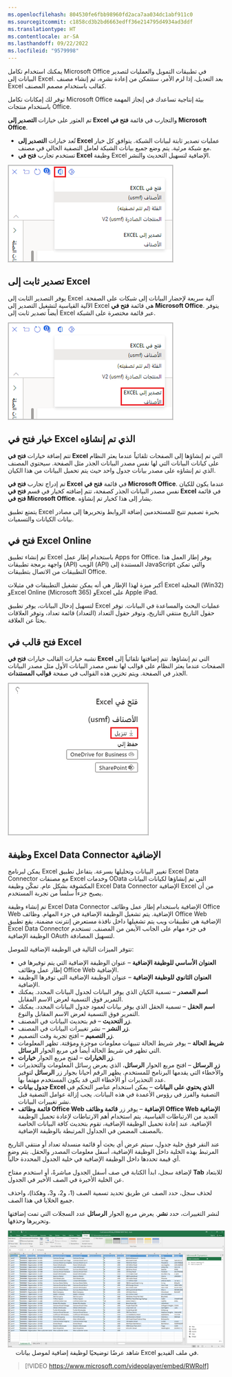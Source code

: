 ```yaml
---
ms.openlocfilehash: 804530fe6fbb98960fd2aca7aa034dc1abf911c0
ms.sourcegitcommit: c1858cd3b2bd6663edff36e214795d4934ad3ddf
ms.translationtype: HT
ms.contentlocale: ar-SA
ms.lasthandoff: 09/22/2022
ms.locfileid: "9579998"
---
```

يمكنك استخدام تكامل Microsoft Office في تطبيقات التمويل والعمليات لتصدير البيانات إلى Excel. بعد التعديل، إذا لزم الأمر، ستتمكن من إعادة نشره، ثم إنشاء مصنف Excel كقالب باستخدام مصمم المصنف.

توفر لك إمكانات تكامل  Microsoft Office بيئة إنتاجية تساعدك في إنجاز المهمة باستخدام منتجات Office.

تم العثور على خيارات **التصدير إلى Excel** والتجارب في قائمة **فتح في Microsoft Office**.

- تُعد خيارات **التصدير إلى Excel** عمليات تصدير ثابتة لبيانات الشبكة. يتوافق كل خيار مع شبكة مرئية. يتم وضع جميع بيانات الشبكة لعامل التصفية الحالي في مصنف.
- تستخدم تجارب **فتح في Excel** وظيفة Excel الإضافية لتسهيل التحديث والنشر.

 
![لقطة شاشة تبرز رمز تكامل Office.](../media/office-1.png)


## <a name="static-export-to-excel"></a>تصدير ثابت إلى Excel 

يوفر التصدير الثابت إلى Excel آلية سريعة لإحضار البيانات إلى شبكات على الصفحة. الآلية القياسية لتشغيل التصدير إلى Excel هي قائمة **فتح في Microsoft Office**. يتوفر أيضاً تصدير ثابت إلى Excel عبر قائمة مختصرة على الشبكة.

![لقطة شاشة لقائمة فتح في Microsoft Office مع تمييز التصدير إلى Excel.](../media/static-excel.png)


## <a name="generated-open-in-excel"></a>خيار فتح في Excel الذي تم إنشاؤه 

تتم إضافة خيارات **فتح في Excel** التي تم إنشاؤها إلى الصفحات تلقائياً عندما يعثر النظام على كيانات البيانات التي لها نفس مصدر البيانات الجذر مثل الصفحة. سيحتوي المصنف الذي تم إنشاؤه على مصدر بيانات جدول واحد حيث يتم تحميل البيانات من هذا الكيان.
 
تم إدراج تجارب **فتح في Excel** في قائمة **فتح في Microsoft Office**. عندما يكون للكيان نفس مصدر البيانات الجذر كصفحة، تتم إضافته كخيار في قسم **فتح في Excel** في قائمة **فتح في Microsoft Office**. يشار إلى هذا كخيار تم إنشاؤه.

يتمتع تطبيق Excel بخبرة تصميم تتيح للمستخدمين إضافة الروابط وتحريرها إلى مصادر بيانات الكيانات والتسميات.

## <a name="open-in-excel-online"></a>فتح في Excel Online 

تم إنشاء تطبيق Excel باستخدام إطار عمل Apps for Office. يوفر إطار العمل هذا واجهة برمجة تطبيقات (API) الويب (API) المستندة إلى JavaScript والتي تمكن التطبيقات من الاتصال بتطبيقات Office. 

أكبر ميزة لهذا الإطار هي أنه يمكن تشغيل التطبيقات في مثيلات Excel المحلية (Win32) وExcel Online (‏Microsoft 365) وExcel على Apple iPad. 

لتسهيل إدخال البيانات، يوفر تطبيق Excel عمليات البحث والمساعدة في البيانات. توفر حقول التاريخ منتقي التاريخ، وتوفر حقول التعداد (التعداد) قائمة تعداد، وتوفر العلاقات بحثاً عن العلاقة.

## <a name="template-open-in-excel"></a>فتح قالب في Excel 

تشبه خيارات القالب خيارات **فتح في Excel** التي تم إنشاؤها. تتم إضافتها تلقائياً إلى الصفحات عندما يعثر النظام على قوالب لها نفس مصدر البيانات الأول مثل مصدر البيانات الجذر في الصفحة. ويتم تخزين هذه القوالب في صفحة **قوالب المستندات**.

![لقطة شاشة لخيارات فتح في Excel مع تمييز "تنزيل".](../media/office-2.png)

## <a name="excel-data-connector-add-in"></a>وظيفة Excel Data Connector الإضافية 

يمكن لبرنامج Excel تغيير البيانات وتحليلها بسرعة. يتفاعل تطبيق Excel Data Connector مع مصنفات Excel وخدمات OData التي تم إنشاؤها لكيانات البيانات المكشوفة بشكل عام. تمكّن وظيفة Excel Data Connector الإضافية Excel من أن يصبح جزءاً سلساً من تجربة المستخدم. 

تم إنشاء وظيفة Excel Data Connector الإضافية باستخدام إطار عمل وظائف Office Web الإضافية. يتم تشغيل الوظيفة الإضافية في جزء المهام. وظائف Office Web الإضافية هي تطبيقات ويب يتم تشغيلها داخل نافذة مستعرض إنترنت مضمنة. يقع تطبيق Excel Data Connector في جزء مهام على الجانب الأيمن من المصنف. تستخدم الوظيفة الإضافية OAuth لتسهيل المصادقة.


تتوفر الميزات التالية في الوظيفة الإضافية للموصل:

- **العنوان الأساسي للوظيفة الإضافية** – عنوان الوظيفة الإضافية التي يتم توفيرها في إطار عمل وظائف Office Web الإضافية.
- **العنوان الثانوي للوظيفة الإضافية** – عنوان الوظيفة الإضافية التي توفرها الوظيفة الإضافية.
- **اسم المصدر** – تسمية الكيان الذي يوفر البيانات لجدول البيانات المحدد. يمكنك التمرير فوق التسمية لعرض الاسم المقابل.
- **اسم الحقل** – تسمية الحقل الذي يوفر بيانات لعمود جدول البيانات المحدد. يمكنك التمرير فوق التسمية لعرض الاسم المقابل والنوع.
- **زر التحديث** – قم بتحديث البيانات في المصنف.
- **زر النشر** – نشر تغييرات البيانات في المصنف.
- **زر التصميم** – افتح تجربة وقت التصميم.
- **شريط الحالة** – يوفر شريط الحالة تنبيهات معلومات موجزة ومؤقتة. تظهر المعلومات التي تظهر في شريط الحالة أيضاً في مربع الحوار **الرسائل**.
- **زر الخيارات** – لفتح مربع الحوار **خيارات**.
- **زر الرسائل** – افتح مربع الحوار **الرسائل**، الذي يعرض رسائل المعلومات والتحذيرات والأخطاء التي يقدمها البرنامج للمستخدم. يظهر الرقم أحيانا بجوار زر **الرسائل** لتوفير عدد التحذيرات أو الأخطاء التي قد يكون المستخدم مهتماً بها.
- **جدول بيانات Excel الذي يحتوي على البيانات** – يمكن استخدام عناصر التحكم في التصفية والفرز في رؤوس الأعمدة في هذه البيانات. يجب إزالة عوامل التصفية قبل نشر تغييرات البيانات.
- **قائمة وظائف Office Web الإضافية** – يوفر زر **قائمة وظائف Office Web الإضافية** العديد من الارتباطات القياسية. يتم استخدام أهم الارتباطات لإعادة تحميل الوظيفة الإضافية. عند إعادة تحميل الوظيفة الإضافية، تقوم بتحديث كافة البيانات الخاصة بالمصنف المضمن في الجداول المرتبطة بالوظيفة الإضافية.
 
عند النقر فوق خلية جدول، سيتم عرض أي بحث أو قائمة منسدلة تعداد أو منتقي التاريخ المرتبط بهذه الخلية داخل الوظيفة الإضافية، أسفل معلومات المصدر والحقل. يتم وضع أي قيمة تحددها داخل الوظيفة الإضافية في خلية الجدول المحددة حالياً.

لإضافة سجل، ابدأ الكتابة في صف أسفل الجدول مباشرةً، أو استخدم مفتاح **Tab** للابتعاد عن الخلية الأخيرة في الصف الأخير في الجدول. 

لحذف سجل، حدد الصف عن طريق تحديد تسمية الصف (1، و2، و3، وهكذا)، واحذف جميع الخلايا في هذا الصف.
 
لنشر التغييرات، حدد **نشر**. يعرض مربع الحوار **الرسائل** عدد السجلات التي تمت إضافتها وتحريرها وحذفها.
 
[![لقطة شاشة لصفحة Excel باستخدام لوحة موصل البيانات.](../media/office-3.png)](../media/office-3.png#lightbox)
 
شاهد عرضًا توضيحيًا لوظيفة إضافية لموصل بيانات Excel في ملف الفيديو.

> [!VIDEO https://www.microsoft.com/videoplayer/embed/RWRoIf]
